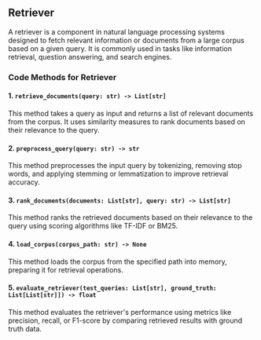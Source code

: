 ## Retriever

A retriever is a component in natural language processing systems designed to fetch relevant information or documents from a large corpus based on a given query. It is commonly used in tasks like information retrieval, question answering, and search engines.

### Code Methods for Retriever

#### 1. `retrieve_documents(query: str) -> List[str]`
This method takes a query as input and returns a list of relevant documents from the corpus. It uses similarity measures to rank documents based on their relevance to the query.

#### 2. `preprocess_query(query: str) -> str`
This method preprocesses the input query by tokenizing, removing stop words, and applying stemming or lemmatization to improve retrieval accuracy.

#### 3. `rank_documents(documents: List[str], query: str) -> List[str]`
This method ranks the retrieved documents based on their relevance to the query using scoring algorithms like TF-IDF or BM25.

#### 4. `load_corpus(corpus_path: str) -> None`
This method loads the corpus from the specified path into memory, preparing it for retrieval operations.

#### 5. `evaluate_retriever(test_queries: List[str], ground_truth: List[List[str]]) -> float`
This method evaluates the retriever's performance using metrics like precision, recall, or F1-score by comparing retrieved results with ground truth data.